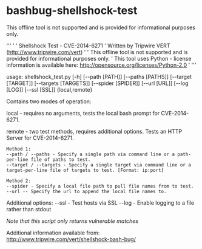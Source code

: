 bashbug-shellshock-test
=======================

This offline tool is not supported and is provided for informational purposes only.

'''
'
' Shellshock Test - CVE-2014-6271
' Written by Tripwire VERT (http://www.tripwire.com/vert)
' 
' This offline tool is not supported and is provided for informational purposes only.
' This tool uses Python - license information is available here: http://opensource.org/licenses/Python-2.0
'
'''


usage: shellshock_test.py [-h] [--path [PATH]] [--paths [PATHS]]
                          [--target [TARGET]] [--targets [TARGETS]]
                          [--spider [SPIDER]] [--url [URL]] [--log [LOG]]
                          [--ssl [SSL]]
                          {local,remote}
                          
Contains two modes of operation:

local - requires no arguments, tests the local bash prompt for CVE-2014-6271.

remote - two test methods, requires additional options. Tests an HTTP Server for CVE-2014-6271.
    
    Method 1:
    --path / --paths - Specify a single path via command line or a path-per-line file of paths to test. 
    --target / --targets - Specify a single target via command line or a target-per-line file of targets to test. [Format: ip:port]
    
    Method 2:
    --spider - Specify a local file path to pull file names from to test. 
    --url -- Specify the url to append the local file names to. 
    
Additional options:
--ssl - Test hosts via SSL
--log - Enable logging to a file rather than stdout

*Note that this script only returns vulnerable matches*

Additional information available from: http://www.tripwire.com/vert/shellshock-bash-bug/
